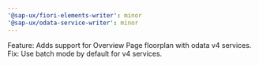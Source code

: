 ```yaml
---
'@sap-ux/fiori-elements-writer': minor
'@sap-ux/odata-service-writer': minor
---
```


Feature: Adds support for Overview Page floorplan with odata v4 services. Fix: Use batch mode by default for v4 services.
